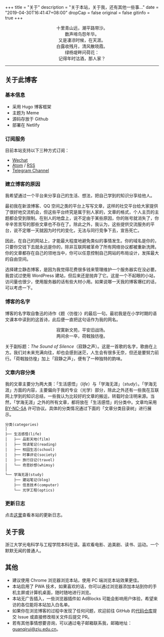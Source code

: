 +++
title = "关于"
description = "关于本站，关于我，还有其他一些事..."
date = "2019-04-30T16:41:47+08:00"
dropCap = false
original = false
gitinfo = true
+++

<p style="text-align:center">十里青山远，潮平路带沙。<br>
数声啼鸟怨年华。<br>
又是凄凉时候，在天涯。<br>
白露收残月，清风散晓霞。<br>
绿杨堤畔问荷花：<br>
记得年时沽酒，那人家？</p>

---

## 关于此博客

### 基本信息

+ 采用 Hugo 博客框架
+ 主题为 Meme
+ 源码存放于 Github
+ 部署在 Netlify

### 订阅服务

目前本站支持以下三种方式订阅：

+ [Wechat](https://www.guanqr.com/images/wechat-official-accounts.svg)
+ [Atom](https://blog.guanqr.com/atom.xml) / [RSS](https://blog.guanqr.com/rss.xml)
+ [Telegram Channel](https://t.me/guanqr)

### 建立博客的原因

我希望通过一个平台来分享自己的生活、想法，把自己学到的知识分享给他人。

最初我在新浪博客、QQ 空间之类的平台上写写文章，这样的社交平台给大家提供了很好地交流机会，但这些平台终究是属于别人家的，文章的格式，个人主页的主题都会受到限制。在别人的地盘上，说不定由于某些原因，你的账号就消失了，你辛辛苦苦写的那些文章也不存在了。除此之外，我认为，这些提供交流服务的平台，说不定哪一天就因为时代的变化，无法与同行竞争下去，宣告死亡。

因此，在自己的网站上，才能最大程度地避免类似的事情发生。你的域名是你的，只要你交钱下去就永远是你的，除非互联网被革命了所有网络协议都被重新洗牌。你的文章都存在自己的领地当中，你可以任意控制自己网站的布局设计，发挥最大的自由空间。

选择建立静态博客，是因为我觉得花费很多钱来管理维护一个服务器实在没必要。我尝试过使用 WordPress 建站，但后来还是抛弃了它。这是一个不起眼的小站，访问量也很少，使用服务器的话有些大材小用。如果说哪一天我的博客爆红的话，可以考虑一下。

### 博客的名字

博客的名字取自鲁迅的诗作《题〈彷徨〉》的最后一句。最初我是在小学时期的语文课本中读到的这首诗，此后便一直把这句话作为我的网名。

<p style="text-align:center">寂寞新文苑，平安旧战场。<br>
两间余一卒，荷戟独彷徨。</p>

关于副标题：<i>The Sound of Silence</i>（寂静之声）。这是一首歌的名字，歌曲在上方。我们对未来充满向往，却也会感到迷茫，人生会有很多无奈，但还是要努力前行。「荷戟独彷徨」加上「寂静之声」，便有了一种独特的韵味。

### 文章内容分类

我的文章主要分为两大类：「生活感悟」（<i>life</i>）与「学海无涯」（<i>study</i>）。「学海无涯」方面的内容，主要偏向于我的专业（光学）部分，除此之外还有一些我在互联网上学到的知识总结，一些我认为比较好的文章的搬运，转载时会注明来源。当然，「学海无涯」之外的所有文章，都将放在「生活感悟」的分类中。文章均采用 [<i class="fa fa-creative-commons"></i> BY-NC-SA](https://creativecommons.org/licenses/by-nc-sa/4.0/) 许可协议。具体的分类情况通过下面的「文章分类目录树」进行展示。

```
分类(categories)
│
├── 生活感悟(life)
│   ├── 品影天地(film)
│   ├── 悦读笔记(reading)
│   ├── 校园生活(school)
│   ├── 时事评论(society)
│   ├── 旅行日记(travel)
│   └── 奇思妙想(whimsy)
│ 
└── 学海无涯(study)
    ├── 建站笔记(blog) 
    ├── 信息技术(computer) 
    └── 光学工程(optics)
```

### 更新日志

点击[这里](https://www.guanqr.com/update/)查看本站的更新日志。

## 关于我

浙江大学光电科学与工程学院本科在读。喜欢看电影、追美剧、读书、运动。一个默默无闻的普通人。

## 其他

+ 建议使用 Chrome 浏览器浏览本站，使用 PC 端浏览本站效果更佳。
+ 本站启用了 PWA 技术，如果喜欢的话，你可以通过浏览器添加本站到你的手机主屏或计算机桌面，随时随地进行浏览。
+ 本站无广告插入，一些浏览器插件如 AdBlocks 可能会影响用户体验，希望来访的各位能将本站加入白名单。
+ 如果你在浏览博客的过程中发现了任何问题，欢迎前往 GitHub 的[代码仓库](https://github.com/guanqr/blog)提交 Issue 或直接修改相关文件后提交 PR。
+ 若有其他事情想要咨询，可以通过电子邮箱联系我，邮箱地址：[guanqirui@zju.edu.cn](mailto:guanqirui@zju.edu.cn)。